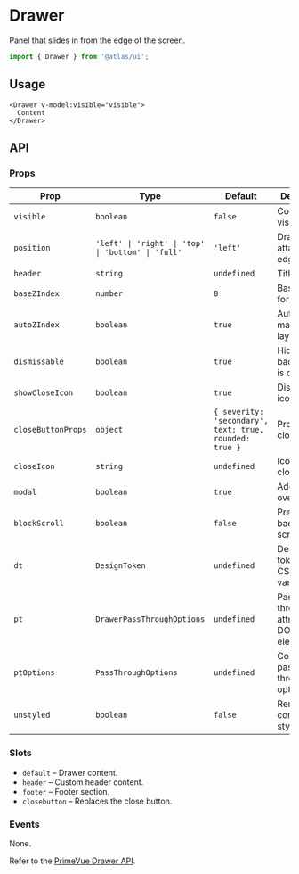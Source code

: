 # Drawer

Panel that slides in from the edge of the screen.

```ts
import { Drawer } from '@atlas/ui';
```

## Usage

```vue
<Drawer v-model:visible="visible">
  Content
</Drawer>
```

## API

### Props
| Prop | Type | Default | Description |
| ---- | ---- | ------- | ----------- |
| `visible` | `boolean` | `false` | Controls visibility. |
| `position` | `'left' \| 'right' \| 'top' \| 'bottom' \| 'full'` | `'left'` | Drawer attachment edge. |
| `header` | `string` | `undefined` | Title content. |
| `baseZIndex` | `number` | `0` | Base z-index for layering. |
| `autoZIndex` | `boolean` | `true` | Automatically manage layering. |
| `dismissable` | `boolean` | `true` | Hide when background is clicked. |
| `showCloseIcon` | `boolean` | `true` | Display close icon. |
| `closeButtonProps` | `object` | `{ severity: 'secondary', text: true, rounded: true }` | Props for the close button. |
| `closeIcon` | `string` | `undefined` | Icon for the close button. |
| `modal` | `boolean` | `true` | Add modal overlay. |
| `blockScroll` | `boolean` | `false` | Prevent background scrolling. |
| `dt` | `DesignToken` | `undefined` | Design tokens for CSS variables. |
| `pt` | `DrawerPassThroughOptions` | `undefined` | Pass-through attributes for DOM elements. |
| `ptOptions` | `PassThroughOptions` | `undefined` | Configures pass-through options. |
| `unstyled` | `boolean` | `false` | Removes component styles. |

### Slots
- `default` – Drawer content.
- `header` – Custom header content.
- `footer` – Footer section.
- `closebutton` – Replaces the close button.

### Events
None.

Refer to the [PrimeVue Drawer API](https://primevue.org/drawer/#api).

